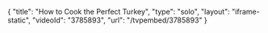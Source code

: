 {
    "title": "How to Cook the Perfect Turkey",
    "type": "solo",
    "layout": "iframe-static",
    "videoId": "3785893",
    "url": "\/tvpembed\/3785893"
}